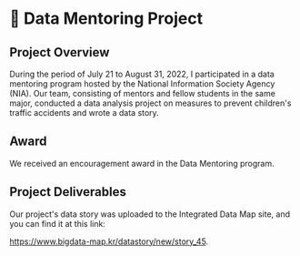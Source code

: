 # 🚸 Data Mentoring Project
## Project Overview
During the period of July 21 to August 31, 2022, I participated in a data mentoring program hosted by the National Information Society Agency (NIA). 
Our team, consisting of mentors and fellow students in the same major, conducted a data analysis project on measures to prevent children's traffic accidents and wrote a data story.

## Award
We received an encouragement award in the Data Mentoring program.

## Project Deliverables
Our project's data story was uploaded to the Integrated Data Map site, and you can find it at this link: 

https://www.bigdata-map.kr/datastory/new/story_45.



